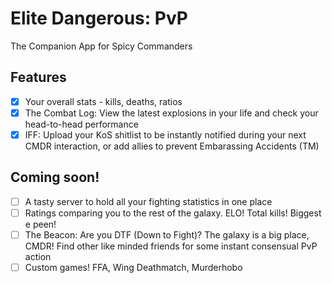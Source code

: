 # Elite Dangerous: PvP
The Companion App for Spicy Commanders

## Features
- [x] Your overall stats - kills, deaths, ratios
- [x] The Combat Log: View the latest explosions in your life and check your head-to-head performance
- [x] IFF: Upload your KoS shitlist to be instantly notified during your next CMDR interaction, or add allies to prevent Embarassing Accidents (TM)

## Coming soon!
 - [ ] A tasty server to hold all your fighting statistics in one place
 - [ ] Ratings comparing you to the rest of the galaxy. ELO! Total kills! Biggest e peen!
 - [ ] The Beacon: Are you DTF (Down to Fight)? The galaxy is a big place, CMDR! Find other like minded friends for some instant consensual PvP action
 - [ ] Custom games! FFA, Wing Deathmatch, Murderhobo
